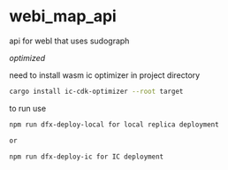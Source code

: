 # webi_map_api
api for webI that uses sudograph


*optimized*

need to install wasm ic optimizer in project directory



```bash
cargo install ic-cdk-optimizer --root target
```


to run use 

```bash
npm run dfx-deploy-local for local replica deployment

or

npm run dfx-deploy-ic for IC deployment
```
